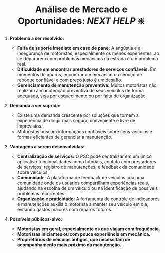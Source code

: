 <div align = "middle">  

# **Análise de Mercado e Oportunidades: *NEXT HELP* ❇️**

</div>

1. **Problema a ser resolvido:** 
    * **Falta de suporte imediato em caso de pane:**  A angústia e a insegurança de motoristas, especialmente os menos experientes,  ao se depararem com problemas mecânicos na estrada é um problema real. 
    * **Dificuldade em encontrar prestadores de serviços confiáveis:**  Em momentos de apuros, encontrar um mecânico ou serviço de reboque confiável e com preço justo é um desafio.
    * **Gerenciamento de manutenção preventiva:** Muitos motoristas  não realizam a manutenção preventiva de seus veículos  de forma adequada, seja por esquecimento ou por falta de organização.

2. **Demanda a ser suprida:**
    * Existe uma demanda crescente por soluções que tornem a experiência de dirigir mais segura, conveniente e  livre de imprevistos.
    * Motoristas buscam informações confiáveis sobre seus veículos e  formas eficientes de  gerenciar a manutenção.

3. **Vantagens a serem desenvolvidas:**
    * **Centralização de serviços:**  O PSC pode centralizar  em um único aplicativo funcionalidades como tutoriais,  contato com prestadores de serviços,  registro de manutenções,  e feedback da comunidade sobre veículos.
    * **Comunidad**e: A plataforma de feedback de veículos  cria uma comunidade  onde os usuários compartilham  experiências reais, ajudando na escolha de um veículo ou na identificação de  possíveis problemas recorrentes.
    * **Organização e praticidade:**  A ferramenta de  controle de indicadores  e manutenções  auxilia o motorista a manter seu veículo em dia, evitando gastos maiores com  reparos futuros. 

4. **Possíveis públicos-alvo:**
    * **Motoristas em geral, especialmente os que viajam com frequência.**
    * **Motoristas iniciantes ou com pouca experiência em mecânica.**
    * **Proprietários de veículos antigos, que necessitam de acompanhamento mais próximo da manutenção.**
